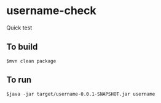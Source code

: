 # username-check
Quick test

## To build
```$mvn clean package```

## To run
```$java -jar target/username-0.0.1-SNAPSHOT.jar username```
